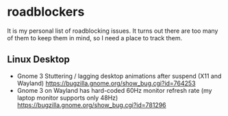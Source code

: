 # roadblockers

It is my personal list of roadblocking issues. It turns out there are too many
of them to keep them in mind, so I need a place to track them.

## Linux Desktop

* Gnome 3 Stuttering / lagging desktop animations after suspend (X11 and Wayland) https://bugzilla.gnome.org/show_bug.cgi?id=764253
* Gnome 3 on Wayland has hard-coded 60Hz monitor refresh rate (my laptop monitor supports only 48Hz) https://bugzilla.gnome.org/show_bug.cgi?id=781296
